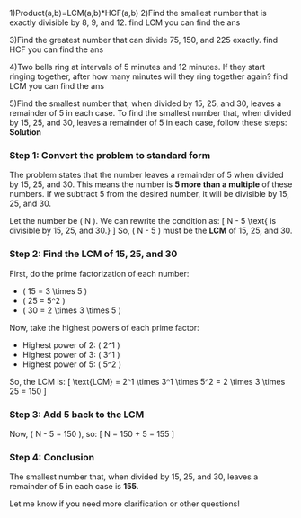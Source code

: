1)Product(a,b)=LCM(a,b)*HCF(a,b)
2)Find the smallest number that is exactly divisible by 8, 9, and 12.
find LCM you can find the ans

3)Find the greatest number that can divide 75, 150, and 225 exactly.
find HCF you can find the ans

4)Two bells ring at intervals of 5 minutes and 12 minutes. If they start ringing together, after how many minutes will they ring together again?
find LCM you can find the ans

5)Find the smallest number that, when divided by 15, 25, and 30, leaves a remainder of 5 in each case.
To find the smallest number that, when divided by 15, 25, and 30, leaves a remainder of 5 in each case, follow these steps:
**Solution**
### Step 1: Convert the problem to standard form

The problem states that the number leaves a remainder of 5 when divided by 15, 25, and 30. This means the number is **5 more than a multiple** of these numbers. If we subtract 5 from the desired number, it will be divisible by 15, 25, and 30.

Let the number be \( N \). We can rewrite the condition as:
\[
N - 5 \text{ is divisible by 15, 25, and 30.}
\]
So, \( N - 5 \) must be the **LCM** of 15, 25, and 30.

### Step 2: Find the LCM of 15, 25, and 30

First, do the prime factorization of each number:
- \( 15 = 3 \times 5 \)
- \( 25 = 5^2 \)
- \( 30 = 2 \times 3 \times 5 \)

Now, take the highest powers of each prime factor:
- Highest power of 2: \( 2^1 \)
- Highest power of 3: \( 3^1 \)
- Highest power of 5: \( 5^2 \)

So, the LCM is:
\[
\text{LCM} = 2^1 \times 3^1 \times 5^2 = 2 \times 3 \times 25 = 150
\]

### Step 3: Add 5 back to the LCM

Now, \( N - 5 = 150 \), so:
\[
N = 150 + 5 = 155
\]

### Step 4: Conclusion

The smallest number that, when divided by 15, 25, and 30, leaves a remainder of 5 in each case is **155**.

Let me know if you need more clarification or other questions!